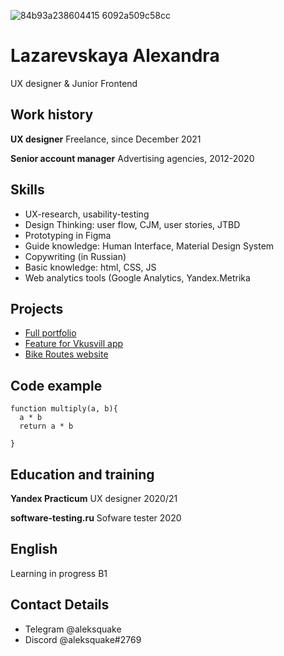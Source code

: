 ![84b93a238604415 6092a509c58cc](https://user-images.githubusercontent.com/79547552/173346926-f2a07dc9-6c04-4059-9ee2-55c1703d1898.jpg)
# Lazarevskaya Alexandra
UX designer & Junior Frontend

## Work history
**UX designer**
Freelance, since December 2021

**Senior account manager**
Advertising agencies, 2012-2020

## Skills
- UX-research, usability-testing
- Design Thinking: user flow, CJM, user stories, JTBD
- Prototyping in Figma
- Guide knowledge: Human Interface, Material Design System
- Copywriting (in Russian)
- Basic knowledge: html, CSS, JS
- Web analytics tools (Google Analytics, Yandex.Metrika

## Projects
- [Full portfolio](https://www.behance.net/alexandlazarev1)
- [Feature for Vkusvill app](https://www.behance.net/gallery/124637671/vkusvill-novyj-razdel)
- [Bike Routes website](https://www.behance.net/gallery/127772541/sajt-s-velomarshrutami-amsterdama)

## Code example
```
function multiply(a, b){
  a * b
  return a * b

}
```

## Education and training
**Yandex Practicum**
UX designer 2020/21

**software-testing.ru**
Sofware tester 2020

## English
Learning in progress B1

## Contact Details
- Telegram @aleksquake
- Discord @aleksquake#2769

